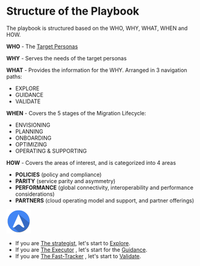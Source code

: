 
<properties
	pageTitle="Global Customer Playbook structure-of-playbook"
	description="Global Customer Playbook structure-of-playbook"
	services="global-customer-playbook"
	documentationCenter=""
	authors="jtong"
	manager="edwinc"
	editor=""
	tags="global-customer-playbook"/>

<tags
	ms.service="global-customer-playbook"
	ms.workload=""
	ms.tgt_pltfrm=""
	ms.devlang="na"
	ms.topic="article"
	ms.date="11/21/2016"
	wacn.date="11/21/2016"
	wacn.lang=”en” 
	ms.author="jtong"/>


# Structure of the Playbook

The playbook is structured based on the WHO, WHY, WHAT, WHEN and HOW.

**WHO** - The [Target Personas](/solutions/global-customer/target-personas/)

**WHY** - Serves the needs of the target personas

**WHAT** - Provides the information for the WHY. Arranged in 3 navigation paths:
- EXPLORE
- GUIDANCE
- VALIDATE

**WHEN** - Covers the 5 stages of the Migration Lifecycle:
- ENVISIONING
- PLANNING
- ONBOARDING
- OPTIMIZING
- OPERATING & SUPPORTING

**HOW** - Covers the areas of interest, and is categorized into 4 areas
- **POLICIES** (policy and compliance)
- **PARITY** (service parity and asymmetry)
- **PERFORMANCE** (global connectivity, interoperability and performance considerations)
- **PARTNERS** (cloud operating model and support, and partner offerings)
   
   

![navigation](/solutions/global-customer/media/navigation.png)

- If you are [The strategist](/solutions/global-customer/target-personas/), let's start to [Explore](/solutions/global-customer/envisioning/explore/policies/).
- If you are [The Executor](/solutions/global-customer/target-personas/) , let's start for the [Guidance](/solutions/global-customer/envisioning/guidance/policies/).
- If you are [The Fast-Tracker](/solutions/global-customer/target-personas/) , let's start to [Validate](/solutions/global-customer/envisioning/validate/).
